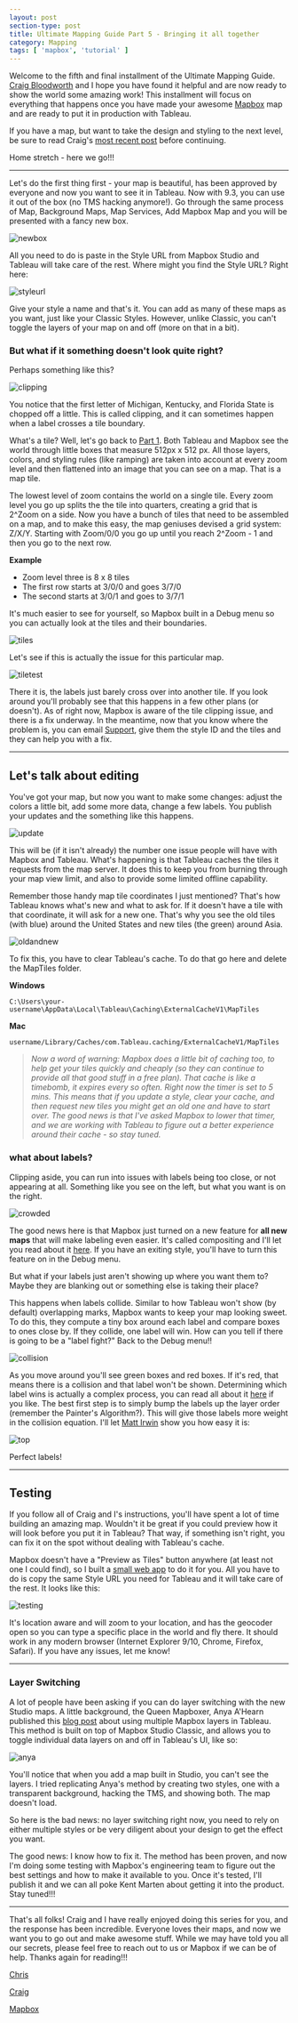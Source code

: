 ```yaml
---
layout: post
section-type: post
title: Ultimate Mapping Guide Part 5 - Bringing it all together
category: Mapping
tags: [ 'mapbox', 'tutorial' ]
---
```


Welcome to the fifth and final installment of the Ultimate Mapping Guide. [Craig Bloodworth](https://twitter.com/craigbloodworth) and I hope you have found it helpful and are now ready to show the world some amazing work! This installment will focus on everything that happens once you have made your awesome [Mapbox](https://www.mapbox.com) map and are ready to put it in production with Tableau. 

If you have a map, but want to take the design and styling to the next level, be sure to read Craig's [most recent post](http://www.theinformationlab.co.uk/2016/03/31/ultimate-mapping-guide-part-4-next-level-styles/) before continuing. 

Home stretch - here we go!!!

---

Let's do the first thing first - your map is beautiful, has been approved by everyone and now you want to see it in Tableau. Now with 9.3, you can use it out of the box (no TMS hacking anymore!). Go through the same process of Map, Background Maps, Map Services, Add Mapbox Map and you will be presented with a fancy new box. 

![newbox](https://www.mapbox.com/help/img/3rdparty/tableau-5.png)

All you need to do is paste in the Style URL from Mapbox Studio and Tableau will take care of the rest. Where might you find the Style URL? Right here:

![styleurl](https://cmtoomey.github.io/img/FindMapboxButton.gif)

Give your style a name and that's it. You can add as many of these maps as you want, just like your Classic Styles. However, unlike Classic, you can't toggle the layers of your map on and off (more on that in a bit). 

### But what if it something doesn't look quite right? 

Perhaps something like this? 

![clipping](https://cmtoomey.github.io/img/Clipping.png)

You notice that the first letter of Michigan, Kentucky, and Florida State is chopped off a little. This is called clipping, and it can sometimes happen when a label crosses a tile boundary. 

What's a tile? Well, let's go back to [Part 1](https://cmtoomey.github.io/maps/2016/02/04/MapboxStudioTableau.html). Both Tableau and Mapbox see the world through little boxes that measure 512px x 512 px. All those layers, colors, and styling rules (like ramping) are taken into account at every zoom level and then flattened into an image that you can see on a map. That is a map tile. 

The lowest level of zoom contains the world on a single tile. Every zoom level you go up splits the the tile into quarters, creating a grid that is 2^Zoom on a side. Now you have a bunch of tiles that need to be assembled on a map, and to make this easy, the map geniuses devised a grid system: Z/X/Y. Starting with Zoom/0/0 you go up until you reach 2^Zoom - 1 and then you go to the next row. 

**Example**

+ Zoom level three is 8 x 8 tiles
+ The first row starts at 3/0/0 and goes 3/7/0
+ The second starts at 3/0/1 and goes to 3/7/1

It's much easier to see for yourself, so Mapbox built in a Debug menu so you can actually look at the tiles and their boundaries. 

![tiles](https://cmtoomey.github.io/img/DebugTiles.gif)

Let's see if this is actually the issue for this particular map. 

![tiletest](https://cmtoomey.github.io/img/DebugTilesClips.gif)

There it is, the labels just barely cross over into another tile. If you look around you'll probably see that this happens in a few other plans (or doesn't). As of right now, Mapbox is aware of the tile clipping issue, and there is a fix underway. In the meantime, now that you know where the problem is, you can email [Support](mailto:help@mapbox.com), give them the style ID and the tiles and they can help you with a fix. 

---

## Let's talk about editing

You've got your map, but now you want to make some changes: adjust the colors a little bit, add some more data, change a few labels. You publish your updates and the something like this happens. 

![update](https://cmtoomey.github.io/img/StyleWontUpdate.gif)

This will be (if it isn't already) the number one issue people will have with Mapbox and Tableau. What's happening is that Tableau caches the tiles it requests from the map server. It does this to keep you from burning through your map view limit, and also to provide some limited offline capability. 

Remember those handy map tile coordinates I just mentioned? That's how Tableau knows what's new and what to ask for. If it doesn't have a tile with that coordinate, it will ask for a new one. That's why you see the old tiles (with blue) around the United States and new tiles (the green) around Asia. 

![oldandnew](https://cmtoomey.github.io/img/GreenAndBlue.png)

To fix this, you have to clear Tableau's cache. To do that go here and delete the MapTiles folder. 

**Windows**

    C:\Users\your-username\AppData\Local\Tableau\Caching\ExternalCacheV1\MapTiles

**Mac**

    username/Library/Caches/com.Tableau.caching/ExternalCacheV1/MapTiles


> *Now a word of warning: Mapbox does a little bit of caching too, to help get your tiles quickly and cheaply (so they can continue to provide all that good stuff in a free plan). That cache is like a timebomb, it expires every so often. Right now the timer is set to 5 mins. This means that if you update a style, clear your cache, and then request new tiles you might get an old one and have to start over. The good news is that I've asked Mapbox to lower that timer, and we are working with Tableau to figure out a better experience around their cache - so stay tuned.*

### what about labels?

Clipping aside, you can run into issues with labels being too close, or not appearing at all. Something like you see on the left, but what you want is on the right. 

![crowded](https://c2.staticflickr.com/2/1564/26067701156_3a19878b96_o.png)

The good news here is that Mapbox just turned on a new feature for **all new maps** that will make labeling even easier. It's called compositing and I'll let you read about it [here](https://www.mapbox.com/blog/better-label-placement-in-mapbox-studio/). If you have an exiting style, you'll have to turn this feature on in the Debug menu. 

But what if your labels just aren't showing up where you want them to? Maybe they are blanking out or something else is taking their place? 

This happens when labels collide. Similar to how Tableau won't show (by default) overlapping marks, Mapbox wants to keep your map looking sweet. To do this, they compute a tiny box around each label and compare boxes to ones close by. If they collide, one label will win. How can you tell if there is going to be a "label fight?" Back to the Debug menu!!

![collision](http://cmtoomey.github.io/img/DebugTilesCollision.gif) 

As you move around you'll see green boxes and red boxes. If it's red, that means there is a collision and that label won't be shown. Determining which label wins is actually a complex process, you can read all about it [here](https://www.mapbox.com/blog/label-collisions/) if you like. The best first step is to simply bump the labels up the layer order (remember the Painter's Algorithm?). This will give those labels more weight in the collision equation. I'll let [Matt Irwin](https://www.mapbox.com/blog/labels-on-top/) show you how easy it is: 

![top](https://i.imgur.com/Nan5Goe.gif)

Perfect labels! 

---

## Testing 

If you follow all of Craig and I's instructions, you'll have spent a lot of time building an amazing map. Wouldn't it be great if you could preview how it will look before you put it in Tableau? That way, if something isn't right, you can fix it on the spot without dealing with Tableau's cache. 

Mapbox doesn't have a "Preview as Tiles" button anywhere (at least not one I could find), so I built a [small web app](http://cmtoomey.github.io/MapboxTableauTesting/) to do it for you. All you have to do is copy the same Style URL you need for Tableau and it will take care of the rest. It looks like this:

![testing](https://cmtoomey.github.io/img/StyleTest.gif)

It's location aware and will zoom to your location, and has the geocoder open so you can type a specific place in the world and fly there. It should work in any modern browser (Internet Explorer 9/10, Chrome, Firefox, Safari). If you have any issues, let me know! 

---

### Layer Switching 

A lot of people have been asking if you can do layer switching with the new Studio maps. A little background, the Queen Mapboxer, Anya A'Hearn published this [blog post](http://datablick.com/2015/11/28/easy-peasy-lemon-squeezy-mapbox-maps-and-layers-in-tableau-9-2/) about using multiple Mapbox layers in Tableau. This method is built on top of Mapbox Studio Classic, and allows you to toggle individual data layers on and off in Tableau's UI, like so:

![anya](http://i1.wp.com/datablickmedia.s3.amazonaws.com/wp-content/uploads/2015/11/28002929/Toggle-Layers.png)

You'll notice that when you add a map built in Studio, you can't see the layers. I tried replicating Anya's method by creating two styles, one with a transparent background, hacking the TMS, and showing both. The map doesn't load. 

So here is the bad news: no layer switching right now, you need to rely on either multiple styles or be very diligent about your design to get the effect you want. 

The good news: I know how to fix it. The method has been proven, and now I'm doing some testing with Mapbox's engineering team to figure out the best settings and how to make it available to you. Once it's tested, I'll publish it and we can all poke Kent Marten about getting it into the product. Stay tuned!!!

---

That's all folks! Craig and I have really enjoyed doing this series for you, and the response has been incredible. Everyone loves their maps, and now we want you to go out and make awesome stuff. While we may have told you all our secrets, please feel free to reach out to us or Mapbox if we can be of help. Thanks again for reading!!!

[Chris](https://twitter.com/Sock1tToomey)

[Craig](https://twitter.com/craigbloodworth)

[Mapbox](https://www.mapbox.com)
